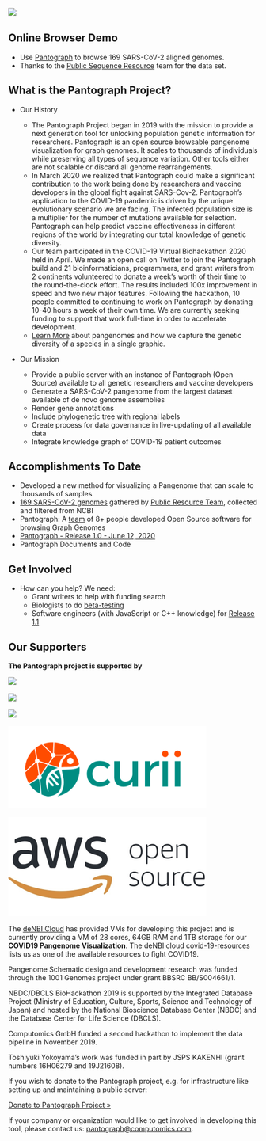 ![](img/pantograph.png)

## Online Browser Demo
* Use [Pantograph](https://graph-genome.github.io//Schematize) to browse 169 SARS-CoV-2 aligned genomes.
* Thanks to the [Public Sequence Resource](https://workbench.lugli.arvadosapi.com/projects/lugli-j7d0g-825x3r5vcs41dus") team for the data set.


## What is the Pantograph Project?

* Our History

    * The Pantograph Project began in 2019 with the mission to provide a next generation tool for unlocking population genetic information for researchers. Pantograph is an open source browsable pangenome visualization for graph genomes. It scales to thousands of individuals while preserving all types of sequence variation. Other tools either are not scalable or discard all genome rearrangements. 
    * In March 2020 we realized that Pantograph could make a significant contribution to the work being done by researchers and vaccine developers in the global fight against SARS-Cov-2. Pantograph’s application to the COVID-19 pandemic is driven by the unique evolutionary scenario we are facing. The infected population size is a multiplier for the number of mutations available for selection. Pantograph can help predict vaccine effectiveness in different regions of the world by integrating our total knowledge of genetic diversity.
    * Our team participated in the COVID-19 Virtual Biohackathon 2020 held in April. We made an open call on Twitter to join the Pantograph build and 21 bioinformaticians, programmers, and grant writers from 2 continents volunteered to donate a week’s worth of their time to the round-the-clock effort. The results included 100x improvement in speed and two new major features. Following the hackathon, 10 people committed to continuing to work on Pantograph by donating 10-40 hours a week of their own time. We are currently seeking funding to support that work full-time in order to accelerate development.
    * [Learn More](https://graph-genome.github.io/pantograph.html) about pangenomes and how we capture the genetic diversity of a species in a single graphic.


* Our Mission

    * Provide a public server with an instance of Pantograph (Open Source) available to all genetic researchers and vaccine developers
    * Generate a SARS-CoV-2 pangenome from the largest dataset available of de novo genome assemblies
    * Render gene annotations 
    * Include phylogenetic tree with regional labels
    * Create process for data governance in live-updating of all available data
    * Integrate knowledge graph of COVID-19 patient outcomes


## Accomplishments To Date
* Developed a new method for visualizing a Pangenome that can scale to thousands of samples
* [169 SARS-CoV-2 genomes](https://workbench.lugli.arvadosapi.com/projects/lugli-j7d0g-825x3r5vcs41dus) gathered by [Public Resource Team](https://github.com/arvados/bh20-seq-resource/graphs/contributors), collected and filtered from NCBI
* Pantograph: A [team](team) of 8+ people developed Open Source software for browsing Graph Genomes
* [Pantograph - Release 1.0 - June 12, 2020](release_1_0)
* Pantograph Documents and Code


## Get Involved

* How can you help? We need:
    * Grant writers to help with funding search
    * Biologists to do [beta-testing](betatest)
    * Software engineers (with JavaScript or C++ knowledge) for [Release 1.1](release_1_1)


## Our Supporters

<p><strong>The Pantograph project is supported by</strong>
<p>
    <img src="img/ZIM.jpg">
</p>


<p>
    <img src="img/GermanNetworkForBioInformatics1.jpg" width="400">
</p>

<p>
    <img src="img/BBSRC.png" width="400">
</p>

<p>
    <img src="img/curii.png" alt="Curii" width="400">
</p>

<p>
    <img src="img/AWS.jpg" width="400">
</p>

<p>
    The <a href="https://www.denbi.de/cloud">deNBI Cloud</a> has provided VMs for developing this project and is currently providing a VM of 28 cores, 64GB RAM and 1TB storage for our <strong>COVID19 Pangenome Visualization</strong>.
    The deNBI cloud <a href="https://cloud.denbi.de/covid-19-resources/">covid-19-resources</a> lists us as one of the available resources to fight COVID19.
</p>


<p>Pangenome Schematic design and development research was funded through the 1001 Genomes project under grant BBSRC BB/S004661/1.
</p>


<p>NBDC/DBCLS BioHackathon 2019 is supported by the Integrated Database Project (Ministry of Education, Culture, Sports, Science and Technology of Japan) and hosted by the National Bioscience Database Center (NBDC) and the Database Center for Life Science (DBCLS).
</p>


<p>Computomics GmbH funded a second hackathon to implement the data pipeline in November 2019.
</p>


<p>Toshiyuki Yokoyama’s work was funded in part by JSPS KAKENHI (grant numbers 16H06279 and 19J21608).
</p>


<p>If you wish to donate to the Pantograph project, e.g. for
    infrastructure like setting up and maintaining a public server:
</p>
<p>
    <a class="btn btn-primary btn-lg" href="https://paypal.me/Computomics" rel="noopener noreferrer" target="_blank" role="button">Donate to Pantograph Project &raquo;</a>
</p>

<p>If your company or organization would like to get involved in developing this tool,
    please contact us: <a href="mailto: pantograph@computomics.com">pantograph@computomics.com</a>.
</p>
